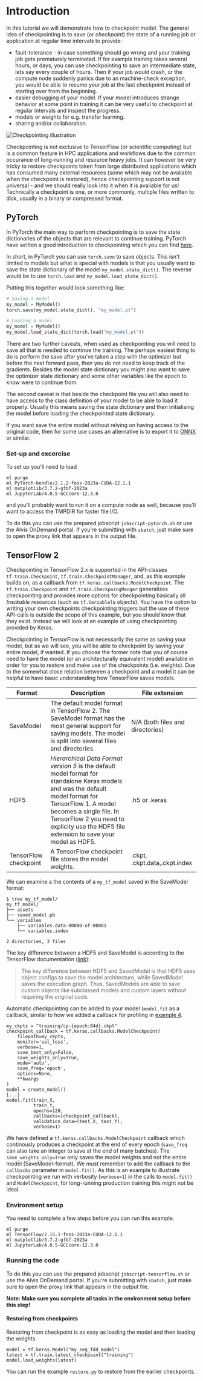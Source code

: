 # Introduction

In this tutorial we will demonstrate how to checkpoint model. The general idea
of checkpointing is to save (or *checkpoint*) the state of a running job or
application at regular time intervals to provide:
* fault-tolerance - in case something should go wrong and your
  training job gets prematurely terminated. If for example training
  takes several hours, or days, you can use checkpointing to save an
  intermediate state, lets say every couple of hours. Then if your job would crash,
  or the compute node suddenly panics due to an machine-check exception, you would
  be able to resume your job at the last checkpoint instead of starting over from
  the beginning.
* easier debugging of your model. If your model introduces strange behavior at
  some point in training it can be very useful to checkpoint at regular
  intervals and inspect the progress.
* models or weights for e.g. transfer learning.
* sharing and/or collaboration.

![Checkpointing illustration](checkpointing.png)

Checkpointing is not exclusive to TensorFlow (or scientific computing) but is a
common feature in HPC applications and workflows due to the common occurance of
long-running and resource heavy jobs. It can however be very tricky to restore
checkpoints taken from large distributed applications which has consumed many
external resources (some which may not be available when the checkpoint is
restored), hence checkpointing support is not universal - and we should really
look into it when it is available for us! Technically a checkpoint is one, or
more commonly, multiple files written to disk, usually in a binary or
compressed format.

## PyTorch
In PyTorch the main way to perform checkpointing is to save the state
dictionaries of the objects that are relevant to continue training. PyTorch have
written a good introduction to checkpointing which you can find
[here](https://pytorch.org/tutorials/beginner/saving_loading_models.html).

In short, in PyTorch you can use `torch.save` to save objects. This isn't
limited to models but what is special with models is that you usually want to
save the state dictionary of the model `my_model.state_dict()`. The reverse
would be to use `torch.load` and `my_model.load_state_dict()`.

Putting this together would look something like:
```python
# Saving a model
my_model = MyModel()
torch.save(my_model.state_dict(), "my_model.pt")

# Loading a model
my_model = MyModel()
my_model.load_state_dict(torch.load("my_model.pt"))
```

There are two further caveats, when used as checkpointing you will need to save
all that is needed to continue the training. The perhaps easiest thing to do is
perform the save after you've taken a step with the optimizer but before the
next forward pass, then you do not need to keep track of the gradients. Besides
the model state dictionary you might also want to save the optimizer state
dictionary and some other variables like the epoch to know were to continue
from. 

The second caveat is that beside the checkpoint file you will also need to have
access to the class definition of your model to be able to load it properly.
Usually this means saving the state dictionary and then initialising the model
before loading the checkpointed state dictionary.

If you want save the entire model without relying on having access to the
original code, then for some use cases an alternative is to export it to
[ONNX](https://pytorch.org/docs/stable/onnx.html) or similar. 

### Set-up and excercise
To set up you'll need to load
```
ml purge
ml PyTorch-bundle/2.1.2-foss-2023a-CUDA-12.1.1
ml matplotlib/3.7.2-gfbf-2023a
ml JupyterLab/4.0.5-GCCcore-12.3.0
```
and you'll probably want to run it on a compute node as well, because you'll want to access the TMPDIR for faster file I/O.

To do this you can use the prepared jobscript `jobscript-pytorch.sh` or use the
Alvis OnDemand portal. If you're submitting with `sbatch`, just make sure to
open the proxy link that appears in the output file.

## TensorFlow 2
Checkpointing in TensorFlow 2.x is supported in the API-classes
`tf.train.Checkpoint`, `tf.train.CheckpointManager`, and, as this example
builds on, as a callback from `tf.keras.callbacks.ModelCheckpoint`. The
`tf.train.Checkpoint` and `tf.train.CheckpoingManger` generalizes checkpointing
and provides more options for checkpointing basically all *trackable resources*
(such as `tf.Variablel`s objects). You have the option to writing your own
checkpoints checkpointing triggers but the use of these API-calls is outside
the scope of this example, but you should know that they exist. Instead we will
look at an example of using checkpointing provided by Keras.

Checkpointing in TensorFlow is not necessarily the same as saving your model,
but as we will see, you will be able to checkpoint by saving your entire model,
if wanted. If you choose the former note that you of course need to have the
model (or an architecturally equivalent model) available in order for you to
restore and make use of the checkpoints (i.e. weights). Due to the somewhat
close relation between a checkpoint and a model it can be helpful to
have basic understanding how TensorFlow saves models.

| Format    | Description | File extension |
| --------- | ----------- |----------------|
| SaveModel | The default model format in TensorFlow 2. The SaveModel format has the most general support for saving models. The model is split into several files and directories. | N/A (both files and directories) |
| HDF5      | *Hierarchical Data Format version 5* is the default model format for standalone Keras models and was the default model format for TensorFlow 1. A model becomes a single file. In TensorFlow 2 you need to explicity use the HDF5 file extension to save your model as HDF5. | .h5 or .keras |
| TensorFlow checkpoint | A TensorFlow checkpoint file stores the model weights. | .ckpt, .ckpt.data,.ckpt.index | 

We can examine a the contents of a `my_tf_model` saved in the SaveModel format:
```
$ tree my_tf_model/
my_tf_model/
├── assets
├── saved_model.pb
└── variables
    ├── variables.data-00000-of-00001
    └── variables.index

2 directories, 3 files
```

The key difference between a HDF5 and SaveModel is according to the TensorFlow
documentation
([link](https://www.tensorflow.org/tutorials/keras/save_and_load#manually_save_weights)):
>The key difference between HDF5 and SavedModel is that HDF5 uses object
>configs to save the model architecture, while SavedModel saves the execution
>graph. Thus, SavedModels are able to save custom objects like subclassed
>models and custom layers without requiring the original code.

Automatic checkpointing can be added to your model (`model.fit` as a callback,
similar to how we added a callback for profiling in [example
4](https://github.com/c3se/alvis-intro/tree/main/tutorial/ex5).

```
my_ckpts = "training/cp-{epoch:04d}.ckpt"
checkpoint_callback = tf.keras.callbacks.ModelCheckpoint(
    filepath=my_ckpts,
    monitor='val_loss',
    verbose=1,
    save_best_only=False,
    save_weights_only=True,
    mode='auto',
    save_freq='epoch',
    options=None,
    **kwargs
)
model = create_model()
[...]
model.fit(train_X,
          train_Y,
          epochs=128, 
          callbacks=[checkpoint_callback],
          validation_data=(test_X, test_Y),
          verbose=1)
```

We have defined a `tf.keras.callbacks.ModelCheckpoint` callback which
continously produces a checkpoint at the end of every epoch (`save_freq` can
also take an integer to save at the end of <int> many batches). The
`save_weights_only=True` only saves the model weights and not the entire model
(SaveModel-format). We must remember to add the callback to the `callbacks`
parameter in `model.fit()`. As this is an example to illustrate checkpointing
we run with verbosity (`verbose=1`) in the calls to `model.fit()` and
`ModelCheckpoint`, for long-running production training this might not be
ideal.

### Environment setup
You need to complete a few steps before you can run this example.
```
ml purge
ml TensorFlow/2.15.1-foss-2023a-CUDA-12.1.1
ml matplotlib/3.7.2-gfbf-2023a
ml JupyterLab/4.0.5-GCCcore-12.3.0
```

### Running the code
To do this you can use the prepared jobscript `jobscript-tensorflow.sh` or use the
Alvis OnDemand portal. If you're submitting with `sbatch`, just make sure to
open the proxy link that appears in the output file.

**Note: Make sure you complete all tasks in the environment setup before this step!**

#### Restoring from checkpoints
Restoring from checkpoint is as easy as loading the model and then loading the weights.
```
model = tf.keras.Model("my_seq_fdd_model")
latest = tf.train.latest_checkpoint("training")
model.load_weights(latest)
```
You can run the example `restore.py` to restore from the earlier checkpoints.
